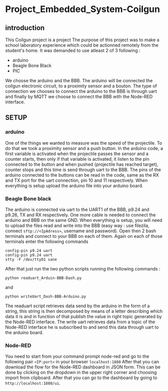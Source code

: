 # Project_Embedded_System-Coilgun
## introduction
This Coilgun project is a project 
The purpose of this project was to make a school laboratory experience which could be actionned remotely from the student's home. It was demanded to use atleast 2 of 3 following : 
- arduino
- Beagle Bone Black
- PIC

We choose the arduino and the BBB. The arduino will be connected the coilgun electronic circuit, to a proximity sensor and a bouton. The type of connection we chooses to connect the arduino to the BBB is through uart and finally by MQTT we choose to connect the BBB with the Node-RED interface. 

## SETUP
### arduino
One of the things we wanted to measure was the speed of the projectile. To do that we took a proximity sensor and a push button. In the arduino code, a first variable is activated when the projectile passes the sensor and a counter starts, then only if that variable is activated, it listen to the pin connected to the button and when pushed (projectile has reached target), counter stops and this time is send through uart to the BBB. The pins of the arduino connected to the buttons can be read in the code, same as the RX and TX port for the uart connection, pin 10 and 11 respectively.
When everything is setup upload the arduino file into your arduino board.
### Beagle Bone black
The arduino is connected via uart to the UART1 of the BBB, p9.24 and p9.26, TX and RX respectively. One more cable is needed to connect the arduino and BBB on the same GND. 
When everything is setup, you will need to upload the files read and write into the BBB (easy way : use filezila, connect `sftp://<IpAdress>`, username and password).
Open then 2 bash terminals and connect to your BBB on each of them. Again on each of those terminals enter the following commands
```
config-pin p9.24 uart
config-pin p9.24 uart
stty -F /dev/ttyO1 sane
```
After that just run the two python scripts running the following commands : 
```
python readuart_Arduin-BBB-Dash.py
```
and 
```
python writeUart_Dash-BBB-Arduino.py
```
The readuart script retrieves data send by the arduino in the form of a string, this string is then decomposed by means of a letter describing which data it is and in function of that publish the value in right topic generated by the Node-RED interface. 
The write uart retrieves data from a topic of the Node-RED interface he is subscribed to and send this data through uart to the arduino board.
### Node-RED
You need to start from your command prompt node-red and go to the following pair `<IP:port>` in your browser `localhost:1880`
After that you can download the flow for the Node-RED dashboard in JSON form. This can be done by clicking on the dropdown in the upper right corner and choosing import from clipboard. After that you can go to the dashboard by going to `http://localhost:1880/ui`.

